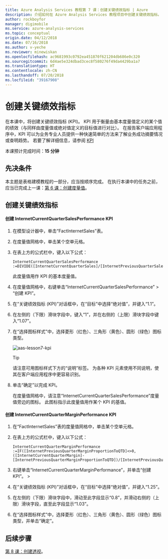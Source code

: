 ```yaml
---
title: Azure Analysis Services 教程第 7 课：创建关键绩效指标 | Azure
description: 介绍如何在 Azure Analysis Services 教程项目中创建关键绩效指标。
author: rockboyfor
manager: digimobile
ms.service: azure-analysis-services
ms.topic: conceptual
origin.date: 04/12/2018
ms.date: 07/16/2018
ms.author: v-yeche
ms.reviewer: minewiskan
ms.openlocfilehash: ac9681993c0792ea451870f621204db686e0c320
ms.sourcegitcommit: 6d4ae5e324dbad3cec8f580276f49da4429ba1a7
ms.translationtype: HT
ms.contentlocale: zh-CN
ms.lasthandoff: 07/20/2018
ms.locfileid: "39167908"
---
```

# <a name="create-key-performance-indicators"></a>创建关键绩效指标

在本课中，将创建关键绩效指标 (KPI)。 KPI 用于衡量由基本度量值定义的某个值的绩效（与同样由度量值或绝对值定义的目标值进行对比）。 在报告客户端应用程序中，KPI 可以为业务专业人员提供一种快速简单的方法来了解业务成功摘要情况或查明趋势。 若要了解详细信息，请参阅 [KPI](https://docs.microsoft.com/sql/analysis-services/tabular-models/kpis-ssas-tabular)

本课预计完成时间：**15 分钟**  

## <a name="prerequisites"></a>先决条件  
本主题是表格建模教程的一部分，应当按顺序完成。 在执行本课中的任务之前，应当已完成上一课：[第 6 课：创建度量值](../tutorials/aas-lesson-6-create-measures.md)。   

## <a name="create-key-performance-indicators"></a>创建关键绩效指标  

#### <a name="to-create-an-internetcurrentquartersalesperformance-kpi"></a>创建 InternetCurrentQuarterSalesPerformance KPI  

1.  在模型设计器中，单击“FactInternetSales”表。  

2.  在度量值网格中，单击某个空单元格。  

3.  在表上方的公式栏中，键入以下公式： 

    ```  
    InternetCurrentQuarterSalesPerformance :=DIVIDE([InternetCurrentQuarterSales]/[InternetPreviousQuarterSalesProportionToQTD],BLANK())  
    ```

    此度量值用作 KPI 的基本度量值。  

4.  在度量值网格中，右键单击“InternetCurrentQuarterSalesPerformance” > “创建 KPI”。   

5.  在“关键绩效指标 (KPI)”对话框中，在“目标”中选择“绝对值”，并键入“1.1”。  

7.  在左侧的（下限）滑块字段中，键入“1”，并在右侧的（上限）滑块字段中键入“1.07”。  

8.  在“选择图标样式”中，选择菱形（红色）、三角形（黄色）、圆形（绿色）图标类型。

    ![aas-lesson7-kpi](../tutorials/media/aas-lesson7-kpi.png)

    > [!TIP]  
    > 请注意可用图标样式下方的“说明”标签。 为各种 KPI 元素使用不同说明，使其在客户端应用程序中更容易识别。  

9. 单击“确定”以完成 KPI。  

    在度量值网格中，请注意“InternetCurrentQuarterSalesPerformance”度量值旁边的图标。 此图标指示此度量值用作某个 KPI 的基值。  

#### <a name="to-create-an-internetcurrentquartermarginperformance-kpi"></a>创建 InternetCurrentQuarterMarginPerformance KPI  

1.  在“FactInternetSales”表的度量值网格中，单击某个空单元格。  

2.  在表上方的公式栏中，键入以下公式：  

    ```
    InternetCurrentQuarterMarginPerformance :=IF([InternetPreviousQuarterMarginProportionToQTD]<>0,([InternetCurrentQuarterMargin]-[InternetPreviousQuarterMarginProportionToQTD])/[InternetPreviousQuarterMarginProportionToQTD],BLANK())  
    ```

3.  右键单击“InternetCurrentQuarterMarginPerformance”，并单击“创建 KPI”。 >   

4.  在“关键绩效指标 (KPI)”对话框中，在“目标”中选择“绝对值”，并键入“1.25”。   

5.  在左侧的（下限）滑块字段中，滑动至此字段显示“0.8”，并滑动右侧的（上限）滑块字段，直至此字段显示“1.03”。  

6.  在“选择图标样式”中，选择菱形（红色）、三角形（黄色）、圆形（绿色）图标类型，并单击“确定”。  

## <a name="whats-next"></a>后续步骤
[第 8 课：创建透视](../tutorials/aas-lesson-8-create-perspectives.md)。

<!--Update_Description: update meta properties  -->
